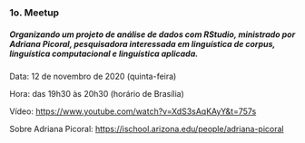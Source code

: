 ### 1o. Meetup
##### Organizando um projeto de análise de dados com RStudio, ministrado por Adriana Picoral, pesquisadora interessada em linguística de corpus, linguística computacional e linguística aplicada.

Data: 12 de novembro de 2020 (quinta-feira)

Hora: das 19h30 às 20h30 (horário de Brasília)

Vídeo: https://www.youtube.com/watch?v=XdS3sAqKAyY&t=757s

Sobre Adriana Picoral: https://ischool.arizona.edu/people/adriana-picoral
